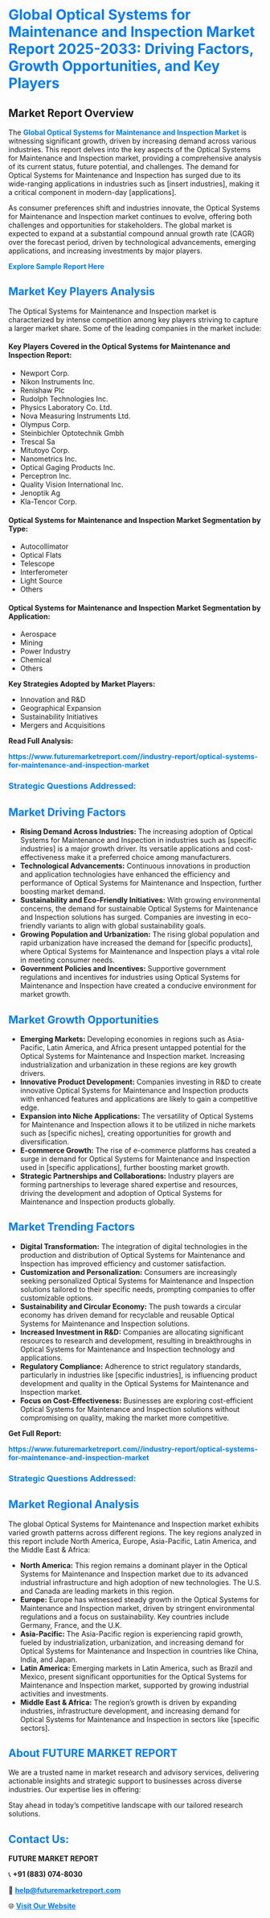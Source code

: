 <h1 style="color: #007BFF;">Global Optical Systems for Maintenance and Inspection Market Report 2025-2033: Driving Factors, Growth Opportunities, and Key Players</h1>

<section id="overview">
<h2>Market Report Overview</h2>
<p>The <a href="https://www.futuremarketreport.com//industry-report/optical-systems-for-maintenance-and-inspection-market" style="color: #007BFF; text-decoration: none;"><strong>Global Optical Systems for Maintenance and Inspection Market</strong></a> is witnessing significant growth, driven by increasing demand across various industries. This report delves into the key aspects of the Optical Systems for Maintenance and Inspection market, providing a comprehensive analysis of its current status, future potential, and challenges. The demand for Optical Systems for Maintenance and Inspection has surged due to its wide-ranging applications in industries such as [insert industries], making it a critical component in modern-day [applications].</p>
<p>As consumer preferences shift and industries innovate, the Optical Systems for Maintenance and Inspection market continues to evolve, offering both challenges and opportunities for stakeholders. The global market is expected to expand at a substantial compound annual growth rate (CAGR) over the forecast period, driven by technological advancements, emerging applications, and increasing investments by major players.</p>
</section>

<section id="overview">
<p><a href="https://www.futuremarketreport.com//request-sample/reportId=54139" style="color: #007BFF; text-decoration: none;"><strong>Explore Sample Report Here</strong></a></p>
</section>

<section id="key-players">
<h2 style="color: #007BFF;">Market Key Players Analysis</h2>
<p>The Optical Systems for Maintenance and Inspection market is characterized by intense competition among key players striving to capture a larger market share. Some of the leading companies in the market include:</p>
<h4>Key Players Covered in the Optical Systems for Maintenance and Inspection Report:</h4>
<ul><li>Newport Corp.</li><li>Nikon Instruments Inc.</li><li>Renishaw Plc</li><li>Rudolph Technologies Inc.</li><li>Physics Laboratory Co. Ltd.</li><li>Nova Measuring Instruments Ltd.</li><li>Olympus Corp.</li><li>Steinbichler Optotechnik Gmbh</li><li>Trescal Sa</li><li>Mitutoyo Corp.</li><li>Nanometrics Inc.</li><li>Optical Gaging Products Inc.</li><li>Perceptron Inc.</li><li>Quality Vision International Inc.</li><li>Jenoptik Ag</li><li>Kla-Tencor Corp.</li></ul>
<h4>Optical Systems for Maintenance and Inspection Market Segmentation by Type:</h4>
<ul><li>Autocollimator</li><li>Optical Flats</li><li>Telescope</li><li>Interferometer</li><li>Light Source</li><li>Others</li></ul>

<h4>Optical Systems for Maintenance and Inspection Market Segmentation by Application:</h4>
<ul><li>Aerospace</li><li>Mining</li><li>Power Industry</li><li>Chemical</li><li>Others</li></ul>
<p><strong>Key Strategies Adopted by Market Players:</strong></p>
<ul>
<li>Innovation and R&D</li>
<li>Geographical Expansion</li>
<li>Sustainability Initiatives</li>
<li>Mergers and Acquisitions</li>
</ul>
</section>

<section>
<p><strong>Read Full Analysis: </strong></p><a href="https://www.futuremarketreport.com//industry-report/optical-systems-for-maintenance-and-inspection-market" style="color: #007BFF; text-decoration: none;"><strong>https://www.futuremarketreport.com//industry-report/optical-systems-for-maintenance-and-inspection-market</strong></a>
<h3 style="color: #007BFF;">Strategic Questions Addressed:</h3>
</section>

<section id="driving-factors">
<h2 style="color: #007BFF;">Market Driving Factors</h2>
<ul>
<li><strong>Rising Demand Across Industries:</strong> The increasing adoption of Optical Systems for Maintenance and Inspection in industries such as [specific industries] is a major growth driver. Its versatile applications and cost-effectiveness make it a preferred choice among manufacturers.</li>
<li><strong>Technological Advancements:</strong> Continuous innovations in production and application technologies have enhanced the efficiency and performance of Optical Systems for Maintenance and Inspection, further boosting market demand.</li>
<li><strong>Sustainability and Eco-Friendly Initiatives:</strong> With growing environmental concerns, the demand for sustainable Optical Systems for Maintenance and Inspection solutions has surged. Companies are investing in eco-friendly variants to align with global sustainability goals.</li>
<li><strong>Growing Population and Urbanization:</strong> The rising global population and rapid urbanization have increased the demand for [specific products], where Optical Systems for Maintenance and Inspection plays a vital role in meeting consumer needs.</li>
<li><strong>Government Policies and Incentives:</strong> Supportive government regulations and incentives for industries using Optical Systems for Maintenance and Inspection have created a conducive environment for market growth.</li>
</ul>
</section>

<section id="growth-opportunities">
<h2 style="color: #007BFF;">Market Growth Opportunities</h2>
<ul>
<li><strong>Emerging Markets:</strong> Developing economies in regions such as Asia-Pacific, Latin America, and Africa present untapped potential for the Optical Systems for Maintenance and Inspection market. Increasing industrialization and urbanization in these regions are key growth drivers.</li>
<li><strong>Innovative Product Development:</strong> Companies investing in R&D to create innovative Optical Systems for Maintenance and Inspection products with enhanced features and applications are likely to gain a competitive edge.</li>
<li><strong>Expansion into Niche Applications:</strong> The versatility of Optical Systems for Maintenance and Inspection allows it to be utilized in niche markets such as [specific niches], creating opportunities for growth and diversification.</li>
<li><strong>E-commerce Growth:</strong> The rise of e-commerce platforms has created a surge in demand for Optical Systems for Maintenance and Inspection used in [specific applications], further boosting market growth.</li>
<li><strong>Strategic Partnerships and Collaborations:</strong> Industry players are forming partnerships to leverage shared expertise and resources, driving the development and adoption of Optical Systems for Maintenance and Inspection products globally.</li>
</ul>
</section>

<section id="trending-factors">
<h2 style="color: #007BFF;">Market Trending Factors</h2>
<ul>
<li><strong>Digital Transformation:</strong> The integration of digital technologies in the production and distribution of Optical Systems for Maintenance and Inspection has improved efficiency and customer satisfaction.</li>
<li><strong>Customization and Personalization:</strong> Consumers are increasingly seeking personalized Optical Systems for Maintenance and Inspection solutions tailored to their specific needs, prompting companies to offer customizable options.</li>
<li><strong>Sustainability and Circular Economy:</strong> The push towards a circular economy has driven demand for recyclable and reusable Optical Systems for Maintenance and Inspection solutions.</li>
<li><strong>Increased Investment in R&D:</strong> Companies are allocating significant resources to research and development, resulting in breakthroughs in Optical Systems for Maintenance and Inspection technology and applications.</li>
<li><strong>Regulatory Compliance:</strong> Adherence to strict regulatory standards, particularly in industries like [specific industries], is influencing product development and quality in the Optical Systems for Maintenance and Inspection market.</li>
<li><strong>Focus on Cost-Effectiveness:</strong> Businesses are exploring cost-efficient Optical Systems for Maintenance and Inspection solutions without compromising on quality, making the market more competitive.</li>
</ul>
</section>

<section>
<p><strong>Get Full Report: </strong></p><a href="https://www.futuremarketreport.com//industry-report/optical-systems-for-maintenance-and-inspection-market" style="color: #007BFF; text-decoration: none;"><strong>https://www.futuremarketreport.com//industry-report/optical-systems-for-maintenance-and-inspection-market</strong></a>
<h3 style="color: #007BFF;">Strategic Questions Addressed:</h3>
</section>


<section id="regional-analysis">
<h2 style="color: #007BFF;">Market Regional Analysis</h2>
<p>The global Optical Systems for Maintenance and Inspection market exhibits varied growth patterns across different regions. The key regions analyzed in this report include North America, Europe, Asia-Pacific, Latin America, and the Middle East & Africa:</p>
<ul>
<li><strong>North America:</strong> This region remains a dominant player in the Optical Systems for Maintenance and Inspection market due to its advanced industrial infrastructure and high adoption of new technologies. The U.S. and Canada are leading markets in this region.</li>
<li><strong>Europe:</strong> Europe has witnessed steady growth in the Optical Systems for Maintenance and Inspection market, driven by stringent environmental regulations and a focus on sustainability. Key countries include Germany, France, and the U.K.</li>
<li><strong>Asia-Pacific:</strong> The Asia-Pacific region is experiencing rapid growth, fueled by industrialization, urbanization, and increasing demand for Optical Systems for Maintenance and Inspection in countries like China, India, and Japan.</li>
<li><strong>Latin America:</strong> Emerging markets in Latin America, such as Brazil and Mexico, present significant opportunities for the Optical Systems for Maintenance and Inspection market, supported by growing industrial activities and investments.</li>
<li><strong>Middle East & Africa:</strong> The region’s growth is driven by expanding industries, infrastructure development, and increasing demand for Optical Systems for Maintenance and Inspection in sectors like [specific sectors].</li>
</ul>
</section>

<footer>
<h2 style="color: #007BFF;">About FUTURE MARKET REPORT</h2>
<p>We are a trusted name in market research and advisory services, delivering actionable insights and strategic support to businesses across diverse industries. Our expertise lies in offering:</p>

<p>Stay ahead in today’s competitive landscape with our tailored research solutions.</p>

<h2 style="color: #007BFF;">Contact Us:</h2>
<p><strong>FUTURE MARKET REPORT</strong></p>
<p>📞 <strong>+91 (883) 074-8030</strong></p>
<p>📧 <strong><a href="mailto:help@futuremarketreport.com" style="color: #007BFF;">help@futuremarketreport.com</a></strong></p>
<p>🌐 <strong><a href="https://www.futuremarketreport.com/" style="color: #007BFF;">Visit Our Website</a></strong></p>
</footer>